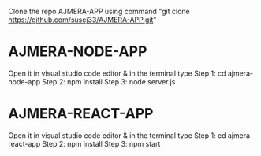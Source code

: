 Clone the repo AJMERA-APP using command "git clone https://github.com/susej33/AJMERA-APP.git"

# AJMERA-NODE-APP

Open it in visual studio code editor & in the terminal type
Step 1: cd ajmera-node-app
Step 2: npm install
Step 3: node server.js

# AJMERA-REACT-APP

Open it in visual studio code editor & in the terminal type
Step 1: cd ajmera-react-app
Step 2: npm install
Step 3: npm start


